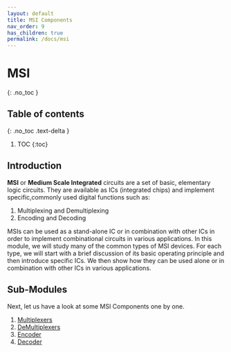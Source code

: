 ```yaml
---
layout: default
title: MSI Components
nav_order: 9
has_children: true
permalink: /docs/msi
---
```

# MSI
{: .no_toc }

## Table of contents
{: .no_toc .text-delta }

1. TOC
{:toc}

## Introduction
__MSI__ or __Medium Scale Integrated__ circuits are a set of basic, elementary logic circuits. They are available as ICs (integrated chips) and implement specific,commonly used digital functions such as:
1. Multiplexing and Demultiplexing
2. Encoding and Decoding


MSIs can be used as a stand-alone IC or in combination with other ICs in order to implement combinational circuits in various applications.
In this module, we will study many of the common types of MSI devices. 
For each type, we will start with a brief discussion of its basic operating principle and then introduce specific ICs. 
We then show how they can be used alone or in combination with other ICs in various applications.


## Sub-Modules

Next, let us have a look at some MSI Components one by one.

1. [Multiplexers](https://learn.circuitverse.org/docs/MSI/mux.html)
2. [DeMultiplexers](https://learn.circuitverse.org/docs/MSI/demux.html)
3. [Encoder](https://learn.circuitverse.org/docs/MSI/encoder.html)
4. [Decoder](https://learn.circuitverse.org/docs/MSI/decoder.html)


